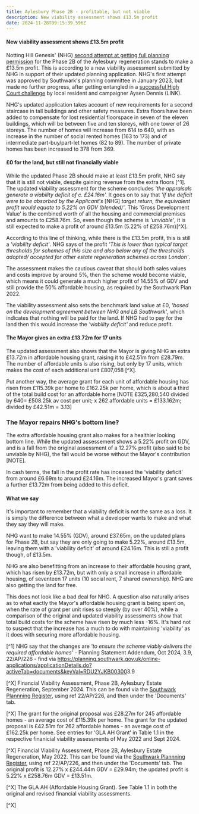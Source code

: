 ```yaml
---
title: Aylesbury Phase 2B - profitable, but not viable
description: New viability assessment shows £13.5m profit
date: 2024-11-28T09:15:39.596Z
---
```

#### New viability assessment shows £13.5m profit

Notting Hill Genesis' (NHG) [second attempt at getting full planning permission](https://www.35percent.org/posts/aylesbury-phase-2b-notting-hill-genesis-try-again/) for the Phase 2B of the Aylesbury regeneration stands to make a £13.5m profit.  This is according to a new viability assessment submitted by NHG in support of their updated planning application.  NHG's first attempt was approved by Southwark's planning committee in January 2023, but made no further progress, after getting entangled in a [successful High Court challenge](https://www.35percent.org/posts/ayllesbury-planning-decision-quashed/) by local resident and campaigner Aysen Dennis (LINK).

NHG's updated application takes account of new requirements for a second staircase in tall buildings and other safety measures.  Extra floors have been added to compensate for lost residential floorspace in seven of the eleven buildings, which will be between five and ten storeys, with one tower of 26 storeys.  The number of homes will increase from 614 to 640, with an increase in the number of social rented homes (163 to 173) and of intermediate part-buy/part-let homes (82 to 89). The number of private homes has been increased to 378 from 369.

#### £0 for the land, but still not financially viable

While the updated Phase 2B should make at least £13.5m profit, NHG say that it is still not viable, despite gaining revenue from the extra floors [^1].  The  updated viability assessment for the scheme concludes *'the appraisals generate a viability deficit of c. £24.16m'.*  It goes on to say that *'if the deficit were to be absorbed by the Applicant's* \[NHG] *target return, the equivalent profit would equate to 5.22% on GDV (blended)'*.  This 'Gross Development Value' is the combined worth of all the housing and commercial premises and amounts to £258.76m.  So, even though the scheme is *'unviable'*, it is still expected to make a profit of around £13.5m (5.22% of £258.76m)[^X].

According to this line of thinking, while there is the £13.5m profit, this is still a *'viability deficit'*.  NHG says of the profit *'This is lower than typical target thresholds for schemes of this size and also below any of the thresholds adopted/ accepted for other estate regeneration schemes across London'*.

The assessment makes the cautious caveat that should both sales values and costs improve by around 5%, then the scheme would become viable, which means it could generate a much higher profit of 14.55% of GDV and still provide the 50% affordable housing, as required by the Southwark Plan 2022. 

The viability assessment also sets the benchmark land value at £0, *'based on the development agreement between NHG and LB Southwark'*, which indicates that nothing will be paid for the land.  If NHG had to pay for the land then this would increase the *'viability deficit'* and reduce profit.

#### The Mayor gives an extra £13.72m for 17 units

The updated assessment also shows that the Mayor is giving NHG an extra £13.72m in affordable housing grant, raising it to £42.51m from £28.79m.  The number of affordable units is also rising, but only by 17 units, which makes the cost of each additional unit £807,058 [^X].

Put another way, the average grant for each unit of affordable housing has risen from £115.39k per home to £162.25k per home, which is about a third of the total build cost for an affordable home \[NOTE £325,280,540 divided by 640= £508.25k av cost per unit; x 262 affordable units = £133.162m; divided by £42.51m = 3.13]

### The Mayor repairs NHG's bottom line?

The extra affordable housing grant also makes for a healthier looking bottom line.  While the updated assessement shows a 5.22% profit on GDV, and is a fall from the original assessment of a 12.27% profit (also said to be unviable by NHG), the fall would be worse without the Mayor's contribution \[NOTE].

In cash terms, the fall in the profit rate has inceased the 'viability deficit' from around £6.69m to around £24.16m.  The increased Mayor's grant saves a further £13.72m from being added to this deficit.

#### What we say 

It's important to remember that a viability deficit is not the same as a loss.  It is simply the difference between what a developer wants to make and what they say they will make.

NHG want to make 14.55% (GDV), around £37.65m, on the updated plans for Phase 2B, but say they are only going to make 5.22%, around £13.5m, leaving them with a 'viability deficit' of around £24.16m.  This is still a profit though, of £13.5m.

NHG are also benefitting from an increase to their affordable housing grant, which has risen by £13.72m, but with only a small increase in affordable housing, of seventeen 17 units (10 social rent, 7 shared ownership).  NHG are also getting the land for free.  

This does not look like a bad deal for NHG.  A question also naturally arises as to what eactly the Mayor's affordable housing grant is being spent on, when the rate of grant per unit rises so steeply (by over 40%), while a comparison of the original and updated viability assessments show that total build costs for the scheme have risen by much less -16%.  It's hard not to suspect that the increase has a much to do with maintaining 'viability' as it does with securing more affordable housing.

[^1] NHG say that the changes are *'to ensure the scheme viably delivers the required affordable homes' -* Planning Statement Addendum, Oct 2024, 3.9, 22/AP/226 - find via <https://planning.southwark.gov.uk/online-applications/applicationDetails.do?activeTab=documents&keyVal=RDU2YJKB00300>3.9

[^X] Financial Viability Assessment, Phase 2B, Aylesbury Estate Regeneration, September 2024. This can be found via the [Southwark Plannning Register](https://planning.southwark.gov.uk/online-applications/), using ref 22/AP/226, and then under the 'Documents' tab.

[^X] The grant for the original proposal was £28.27m for 245 affordable homes - an average cost of £115.39k per home.  The grant for the updated proposal is £42.51m for 262 affordable homes - an average cost of £162.25k per home.  See entries for 'GLA AH Grant' in Table 1.1 in the respective finanicial viability assessments of May 2022 and Sept 2024. 

[^X] Financial Viability Assessment, Phase 2B, Aylesbury Estate Regeneration, May 2022. This can be found via the [Southwark Plannning Register](https://planning.southwark.gov.uk/online-applications/), using ref 22/AP/226, and then under the 'Documents' tab.  The original profit is 12.27% x £244.44m GDV = £29.94m; the updated profit is 5.22% x £258.76m GDV = £13.51m.

[^X] The GLA AH (Affordable Housing Grant). See Table 1.1 in both the original and revised financial viability assessments.

[^X]